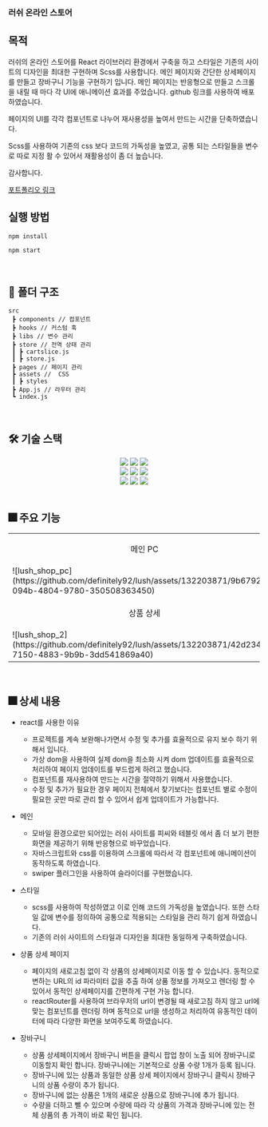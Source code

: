 ### 러쉬 온라인 스토어

## 목적

러쉬의 온라인 스토어를 React 라이브러리 환경에서 구축을 하고 스타일은 기존의 사이트의 디자인을 최대한 구현하며 Scss를 사용합니다.
메인 페이지와 간단한 상세페이지를 만들고 장바구니 기능을 구현하기 입니다.
메인 페이지는 반응형으로 만들고 스크롤을 내릴 때 마다 각 UI에 애니메이션 효과를 주었습니다.
github 링크를 사용하여 배포하였습니다.

페이지의 UI를 각각 컴포넌트로 나누어 재사용성을 높여서 만드는 시간을 단축하였습니다.

Scss를 사용하여 기존의 css 보다 코드의 가독성을 높였고, 공통 되는 스타일들을 변수로 따로 지정 활 수 있어서
재활용성이 좀 더 높습니다.

감사합니다.

[포트폴리오 링크](https://definitely92.github.io/lush)

## 실행 방법

```
npm install

npm start
```

<br>

## 📁 폴더 구조

```
src
 ┣ components // 컴포넌트
 ┣ hooks // 커스텀 훅
 ┣ libs // 변수 관리
 ┣ store // 전역 상태 관리
 ┃ ┣ cartslice.js
 ┃ ┣ store.js
 ┣ pages // 페이지 관리
 ┣ assets //  CSS
 ┃ ┣ styles
 ┣ App.js // 라우터 관리
 ┗ index.js
```

<br>

## 🛠️ 기술 스택

<div align="center">
<img src="https://img.shields.io/badge/HTML5-E34F26?style=plastic&logo=HTML5&logoColor=E34F26" />
<img src="https://img.shields.io/badge/SCSS-1572B6?style=plastic&logo=SCSs&logoColor=1572B6" />
<img src="https://img.shields.io/badge/JavaScript-F7DF1E?style=plastic&logo=JavaScript&logoColor=F7DF1E" />
</div>

<div align="center">
<img src="https://img.shields.io/badge/React-18.2.0-61DAFB?style=plastic&logo=React&logoColor=61DAFB" />
<img src="https://img.shields.io/badge/React Router-6.14.2-CA4245?style=plastic&logo=React Router&logoColor=CA4245" />
<img src="https://img.shields.io/badge/Redux toolkit-6.0.6-DB7093?style=plastic&logo=Redux toolkit&logoColor=DB7093" />
</div>

<div align="center">
<img src="https://img.shields.io/badge/Eslint-8.45.0-4B32C3?style=plastic&logo=Eslint&logoColor=4B32C3" />
<img src="https://img.shields.io/badge/Prettier-3.0.0-F7B93E?style=plastic&logo=Prettier&logoColor=#F7B93E" />
<img src="https://img.shields.io/badge/SVG-528DD7?style=plastic&logo=Font Awesome&logoColor=528DD7" />
</div>

<br>

## 🎆 주요 기능

<table>
  <tr>
    <td> 
    <p align="center">메인 PC</p>
    </td>
    <td>
    <p align="center">메인 Mobile</p>
    </td>
  </tr>
  <tr>
    <td>
      ![lush_shop_pc](https://github.com/definitely92/lush/assets/132203871/9b679202-094b-4804-9780-350508363450)
    </td>
    <td>![lush_shop_m](https://github.com/definitely92/lush/assets/132203871/924bc93b-5c9f-42ee-907b-b8e003d8d20b)</td>
  </tr>
 <tr>
    <td> 
    <p align="center">상품 상세</p>
    </td>
    <td>
    <p align="center">장바구니</p>
    </td>
  </tr>
   <tr>
    <td>
      ![lush_shop_2](https://github.com/definitely92/lush/assets/132203871/42d23423-7150-4883-9b9b-3dd541869a40)
    </td>
    <td>![lush_shop_3](https://github.com/definitely92/lush/assets/132203871/182238e3-8ffc-4b9e-a69b-018eebd32263)</td>
  </tr>
</table>

<br>

## 🎆 상세 내용

- react를 사용한 이유

  - 프로젝트를 계속 보완해나가면서 수정 및 추가를 효율적으로 유지 보수 하기 위해서 입니다.
  - 가상 dom을 사용하여 실제 dom을 최소화 시켜 dom 업데이트를 효율적으로 처리하여 페이지 업데이트를 부드럽게 하려고 했습니다.
  - 컴포넌트를 재사용하여 만드는 시간을 절약하기 위해서 사용했습니다.
  - 수정 및 추가가 필요한 경우 페이지 전체에서 찾기보다는 컴포넌트 별로 수정이 필요한 곳만 따로 관리 할 수 있어서 쉽게 업데이트가 가능합니다.

- 메인

  - 모바일 환경으로만 되어있는 러쉬 사이트를 피씨와 테블릿 에서 좀 더 보기 편한 화면을 제공하기 위해 반응형으로 바꾸었습니다.
  - 자바스크립트와 css를 이용하여 스크롤에 따라서 각 컴포넌트에 애니메이션이 동작하도록 하였습니다.
  - swiper 플러그인을 사용하여 슬라이더를 구현했습니다.

- 스타일

  - scss를 사용하여 작성하였고 이로 인해 코드의 가독성을 높였습니다. 또한 스타일 값에 변수를 정의하여 공통으로 적용되는 스타일을 관리 하기 쉽게 하였습니다.
  - 기존의 러쉬 사이트의 스타일과 디자인을 최대한 동일하게 구축하였습니다.

- 상품 상세 페이지

  - 페이지의 새로고침 없이 각 상품의 상세페이지로 이동 할 수 있습니다. 동적으로 변하는 URL의 id 파라미터 값을 추출 하여 상품 정보를 가져오고 렌더링 할 수 있어서 동적인 상세페이지를 간편하게 구현 가능 합니다.
  - reactRouter를 사용하여 브라우저의 url이 변경될 때 새로고침 하지 않고 url에 맞는 컴포넌트를 렌더링 하며 동적으로 url을 생성하고 처리하여 유동적인 데이터에 따라 다양한 화면을 보여주도록 하였습니다.

- 장바구니
  - 상품 상세페이지에서 장바구니 버튼을 클릭시 팝업 창이 노출 되어 장바구니로 이동할지 확인 합니다. 장바구니에는 기본적으로 상품 수량 1개가 등록 됩니다.
  - 장바구니에 있는 상품과 동일한 상품 상세 페이지에서 장바구니 클릭시 장바구니의 상품 수량이 추가 됩니다.
  - 장바구니에 없는 상품은 1개의 새로운 상품으로 장바구니에 추가 됩니다.
  - 수량을 더하고 뺄 수 있으며 수량에 따라 각 상품의 가격과 장바구니에 있는 전체 상품의 총 가격이 바로 확인 됩니다.
